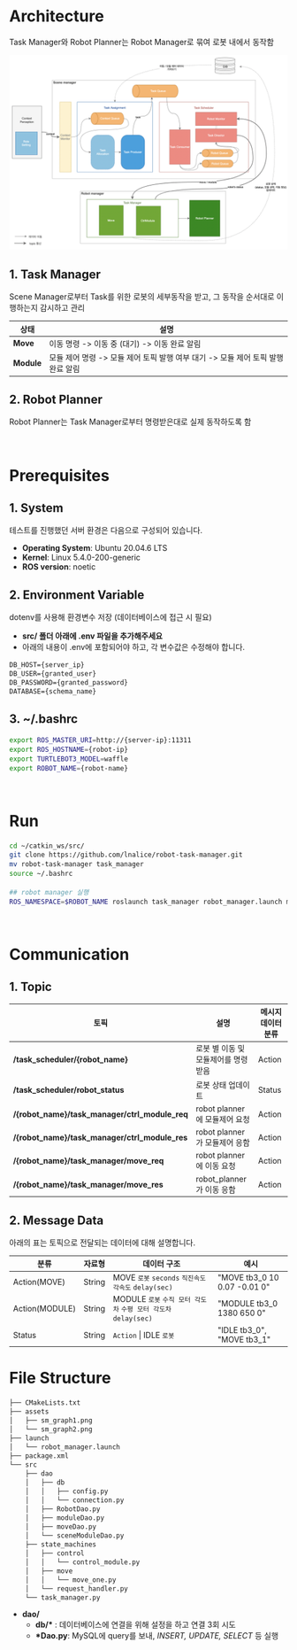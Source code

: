 # Architecture
Task Manager와 Robot Planner는 Robot Manager로 묶여 로봇 내에서 동작함

![architecture](./assets/architecture2.png)

## 1. Task Manager
Scene Manager로부터 Task를 위한 로봇의 세부동작을 받고, 그 동작을 순서대로 이행하는지 감시하고 관리

| 상태 | 설명 |
|--|--|
| **Move** | 이동 명령 ->  이동 중 (대기) -> 이동 완료 알림 |
| **Module** | 모듈 제어 명령 -> 모듈 제어 토픽 발행 여부 대기 -> 모듈 제어 토픽 발행 완료 알림 |

## 2. Robot Planner
Robot Planner는 Task Manager로부터 명령받은대로 실제 동작하도록 함

<br/>


# Prerequisites

## 1. System
테스트를 진행했던 서버 환경은 다음으로 구성되어 있습니다. 
- **Operating System**: Ubuntu 20.04.6 LTS
- **Kernel**: Linux 5.4.0-200-generic
- **ROS version**: noetic

## 2. Environment Variable
dotenv를 사용해 환경변수 저장 (데이터베이스에 접근 시 필요)
- **src/ 폴더 아래에 .env 파일을 추가해주세요**
- 아래의 내용이 .env에 포함되어야 하고, 각 변수값은 수정해야 합니다.
```
DB_HOST={server_ip}
DB_USER={granted_user}
DB_PASSWORD={granted_password}
DATABASE={schema_name}
```

## 3. ~/.bashrc
```bash
export ROS_MASTER_URI=http://{server-ip}:11311
export ROS_HOSTNAME={robot-ip}
export TURTLEBOT3_MODEL=waffle
export ROBOT_NAME={robot-name}
```

<br/>

# Run
```bash
cd ~/catkin_ws/src/
git clone https://github.com/lnalice/robot-task-manager.git
mv robot-task-manager task_manager
source ~/.bashrc

## robot manager 실행
ROS_NAMESPACE=$ROBOT_NAME roslaunch task_manager robot_manager.launch multi_robot_name:=$ROBOT_NAME
```
<br/>

# Communication

## 1. Topic

| 토픽 | 설명 | 메시지 데이터 분류
|--|--|--|
|**/task_scheduler/{robot_name}** | 로봇 별 이동 및 모듈제어를 명령받음 | Action |
|**/task_scheduler/robot_status** | 로봇 상태 업데이트 | Status |
|**/{robot_name}/task_manager/ctrl_module_req** | robot planner에 모듈제어 요청 | Action |
|**/{robot_name}/task_manager/ctrl_module_res** | robot planner가 모듈제어 응함 | Action |
|**/{robot_name}/task_manager/move_req** | robot planner에 이동 요청 | Action |
|**/{robot_name}/task_manager/move_res** | robot_planner가 이동 응함 | Action |


## 2. Message Data
아래의 표는 토픽으로 전달되는 데이터에 대해 설명합니다.

| 분류 | 자료형 | 데이터 구조 | 예시 |
|--|--|--|--|
| Action(MOVE) | String | MOVE `로봇` `seconds` `직진속도`  `각속도` `delay(sec)` | "MOVE tb3_0 10 0.07 -0.01 0" |
| Action(MODULE) | String | MODULE `로봇` `수직 모터 각도차` `수평 모터 각도차` `delay(sec)`| "MODULE tb3_0 1380 650 0"|
| Status | String | `Action` \| IDLE   `로봇` | "IDLE tb3_0", "MOVE tb3_1" |


# File Structure
```
├── CMakeLists.txt
├── assets
│   ├── sm_graph1.png
│   └── sm_graph2.png
├── launch
│   └── robot_manager.launch
├── package.xml
└── src
    ├── dao
    │   ├── db
    │   │   ├── config.py
    │   │   └── connection.py
    │   ├── RobotDao.py
    │   ├── moduleDao.py
    │   ├── moveDao.py
    │   └── sceneModuleDao.py
    ├── state_machines
    │   ├── control
    │   │   └── control_module.py
    │   ├── move
    │   │   └── move_one.py
    │   └── request_handler.py
    └── task_manager.py
```

- **dao/**
    - **db/\*** : 데이터베이스에 연결을 위해 설정을 하고 연결 3회 시도
    - **\*Dao.py**: MySQL에 query를 보내, *INSERT, UPDATE, SELECT* 등 실행